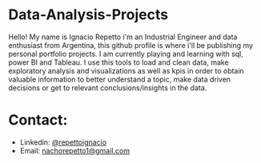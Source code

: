 # Data-Analysis-Projects
Hello! My name is Ignacio Repetto i'm an Industrial Engineer and data enthusiast from Argentina, this github profile is where i'll be publishing my personal portfolio projects. 
I am currently playing and learning with sql, power BI and Tableau. I use this tools to load and clean data, make exploratory analysis and visualizations as well as kpis in order to obtain valuable information to better understand a topic, make data driven decisions or get to relevant conclusions/insights in the data.

# Contact:
- Linkedin: [@repettoignacio](https://www.linkedin.com/in/repettoignacio-/)
- Email: nachorepetto1@gmail.com
